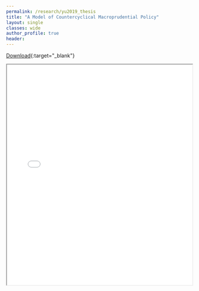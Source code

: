 ```yaml
---
permalink: /research/yu2019_thesis
title: "A Model of Countercyclical Macroprudential Policy"
layout: single
classes: wide
author_profile: true
header:
---
```


[Download](/assets/docs/YuThomas_HonorsThesis.pdf){:target="_blank"}
<iframe src="/pdfjs-4.8.69-dist/web/viewer.html?file=/assets/docs/YuThomas_HonorsThesis.pdf" width="100%" height="600px"></iframe>

